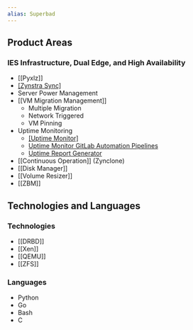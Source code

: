 ```yaml
---
alias: Superbad
---
```

## Product Areas

### IES Infrastructure, Dual Edge, and High Availability

- [[Pyxlz]]
- [[Zynstra Sync]](https://git.dev.zynstra.com/zynstra/startup-wiki/-/wikis/Superbad-Team-Wiki/Zynstra-Sync)
- Server Power Management
- [[VM Migration Management]]
    - Multiple Migration
    - Network Triggered
    - VM Pinning
- Uptime Monitoring
    - [[Uptime Monitor]](https://git.dev.zynstra.com/zynstra/startup-wiki/-/wikis/Uptime-Monitor)
    - [Uptime Monitor GitLab Automation Pipelines](https://git.dev.zynstra.com/zynstra/startup-wiki/-/wikis/Uptime-Monitor-GitLab-Automation-Pipelines)
    - [Uptime Report Generator](https://git.dev.zynstra.com/zynstra/startup-wiki/-/wikis/Uptime-Report-Generator)
- [[Continuous Operation]] (Zynclone)
- [[Disk Manager]]
- [[Volume Resizer]]
- [[ZBM]]

## Technologies and Languages

### [](#technologies)Technologies

- [[DRBD]]
- [[Xen]]
- [[QEMU]]
- [[ZFS]]

### [](#languages)Languages

- Python
- Go
- Bash
- C